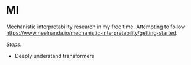 # MI
Mechanistic interpretability research in my free time. 
Attempting to follow https://www.neelnanda.io/mechanistic-interpretability/getting-started.

*Steps:*
* Deeply understand transformers

